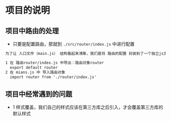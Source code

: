 # 项目的说明

## 项目中路由的处理

- 只要是配置路由，那就到 `./src/router/index.js` 中进行配置

```html
为了让 入口文件（main.js） 结构看起来清晰，我们是将 路由的配置 封装到了一个独立js文件中（./src/router/index.js）

1 在 路由router/index.js 中导出：路由对象router
  export default router
2 在 mians.js 中 导入路由对象
  import router from './router/index.js'
```

## 项目中经常遇到的问题

- 1 样式覆盖，我们自己的样式应该在第三方库之后引入，才会覆盖第三方库的默认样式
